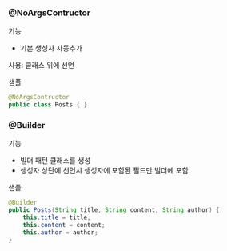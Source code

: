 ### @NoArgsContructor
기능
- 기본 생성자 자동추가

사용: 클래스 위에 선언

샘플
~~~java
@NoArgsContructor
public class Posts { }
~~~

### @Builder
기능
- 빌더 패턴 클래스를 생성
- 생성자 상단에 선언시 생성자에 포함된 필드만 빌더에 포함

샘플
~~~java
@Builder
public Posts(String title, String content, String author) {
    this.title = title;
    this.content = content;
    this.author = author;
}
~~~

